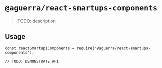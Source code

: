 # `@aguerra/react-smartups-components`

> TODO: description

## Usage

```
const reactSmartupsComponents = require('@aguerra/react-smartups-components');

// TODO: DEMONSTRATE API
```
